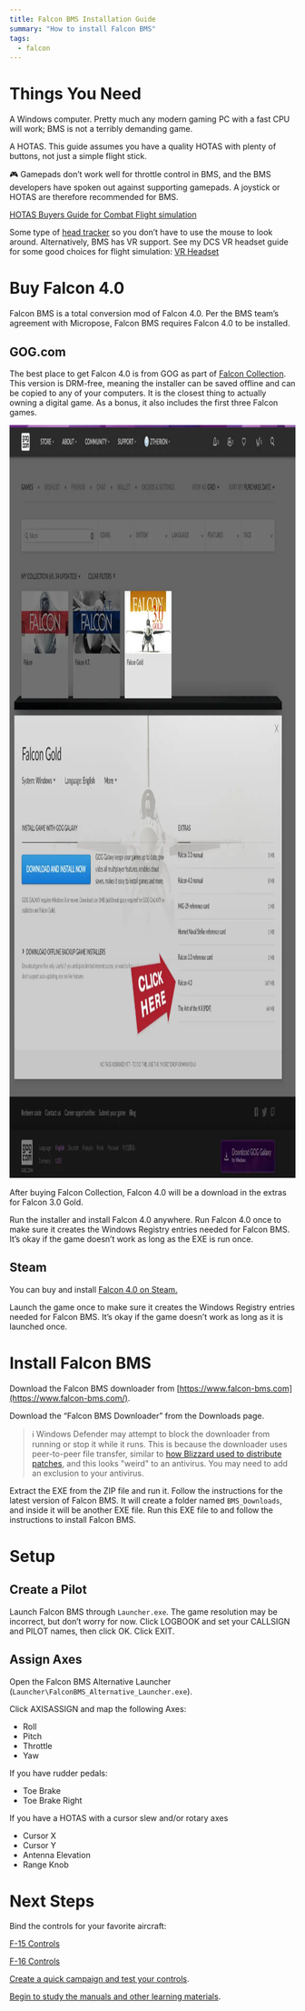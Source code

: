 ```yaml
---
title: Falcon BMS Installation Guide
summary: "How to install Falcon BMS"
tags:
  - falcon
---
```

# Things You Need

A Windows computer. Pretty much any modern gaming PC with a fast CPU will work; BMS is not a terribly demanding game.

A HOTAS. This guide assumes you have a quality HOTAS with plenty of buttons, not just a simple flight stick.

<aside>
🎮 Gamepads don’t work well for throttle control in BMS, and the BMS developers have spoken out against supporting gamepads. A joystick or HOTAS are therefore recommended for BMS.

</aside>

[HOTAS Buyers Guide for Combat Flight simulation](../../hotas/)

Some type of [head tracker](../../headtracker/) so you don’t have to use the mouse to look around. Alternatively, BMS has VR support. See my DCS VR headset guide for some good choices for flight simulation: [VR Headset](../../dcs/performance/#virtual-reality) 

# Buy Falcon 4.0

Falcon BMS is a total conversion mod of Falcon 4.0. Per the BMS team’s agreement with Micropose, Falcon BMS requires Falcon 4.0 to be installed.

## GOG.com

The best place to get Falcon 4.0 is from GOG as part of [Falcon Collection](https://www.gog.com/en/game/falcon_collection). This version is DRM-free, meaning the installer can be saved offline and can be copied to any of your computers. It is the closest thing to actually owning a digital game. As a bonus, it also includes the first three Falcon games.

<img src="images/w.webp" width="1197" height="1325" loading="lazy" alt="">

After buying Falcon Collection, Falcon 4.0 will be a download in the extras for Falcon 3.0 Gold.

Run the installer and install Falcon 4.0 anywhere. Run Falcon 4.0 once to make sure it creates the Windows Registry entries needed for Falcon BMS. It’s okay if the game doesn’t work as long as the EXE is run once.

## Steam

You can buy and install [Falcon 4.0 on Steam.](https://store.steampowered.com/app/429530/Falcon_40/)

Launch the game once to make sure it creates the Windows Registry entries needed for Falcon BMS. It’s okay if the game doesn’t work as long as it is launched once.

# Install Falcon BMS

Download the Falcon BMS downloader from [https://www.falcon-bms.com](https://www.falcon-bms.com/).

Download the “Falcon BMS Downloader” from the Downloads page.

> ℹ️ Windows Defender may attempt to block the downloader from running or stop it while it runs. This is because the downloader uses peer-to-peer file transfer, similar to [how Blizzard used to distribute patches](https://antifandom.com/wowpedia/wiki/Blizzard_Downloader), and this looks "weird" to an antivirus. You may need to add an exclusion to your antivirus.

Extract the EXE from the ZIP file and run it. Follow the instructions for the latest version of Falcon BMS. It will create a folder named `BMS_Downloads`, and inside it will be another EXE file. Run this EXE file to and follow the instructions to install Falcon BMS.

# Setup

## Create a Pilot

Launch Falcon BMS through `Launcher.exe`. The game resolution may be incorrect, but don’t worry for now. Click LOGBOOK and set your CALLSIGN and PILOT names, then click OK. Click EXIT.

## Assign Axes

Open the Falcon BMS Alternative Launcher (`Launcher\FalconBMS_Alternative_Launcher.exe`). 

Click AXISASSIGN and map the following Axes:

- Roll
- Pitch
- Throttle
- Yaw

If you have rudder pedals:

- Toe Brake
- Toe Brake Right

If you have a HOTAS with a cursor slew and/or rotary axes

- Cursor X
- Cursor Y
- Antenna Elevation
- Range Knob

# Next Steps

Bind the controls for your favorite aircraft:

[F-15 Controls](../aircraft/f-15/)

[F-16 Controls](../aircraft/f-16/)

[Create a quick campaign and test your controls](../campaign/).

[Begin to study the manuals and other learning materials](../learning/).
